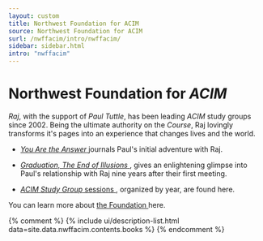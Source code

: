 ```yaml
---
layout: custom
title: Northwest Foundation for ACIM
source: Northwest Foundation for ACIM
surl: /nwffacim/intro/nwffacim/
sidebar: sidebar.html
intro: "nwffacim"
---
```


<div markdown="1" class="container content">

# Northwest Foundation for *ACIM*

*Raj*, with the support of *Paul Tuttle*, has been leading *ACIM* study groups
since 2002. Being the ultimate authority on the *Course*, Raj lovingly transforms
it's pages into an experience that changes lives and the world.

-   [ *You Are the Answer* ](/nwffacim/intro/yaa/) journals Paul's initial
    adventure with Raj.

-   [ *Graduation, The End of Illusions* ](/nwffacim/intro/grad/), gives
    an enlightening glimpse into Paul's relationship with Raj nine years
    after their first meeting.

-   [ *ACIM Study Group* sessions ](/nwffacim/intro/acim/), organized by
    year, are found here.

You can learn more about [ the Foundation ](http://nwffacim.org) here.

{% comment %}
{% include ui/description-list.html data=site.data.nwffacim.contents.books %}
{% endcomment %}

</div>

